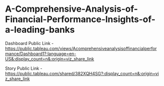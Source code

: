 # A-Comprehensive-Analysis-of-Financial-Performance-Insights-of-a-leading-banks


Dashboard Public Link - https://public.tableau.com/views/Acomprehensiveanalysisoffinancialperformance/Dashboard1?:language=en-US&:display_count=n&:origin=viz_share_link

Story Public Link - https://public.tableau.com/shared/382XQH4SG?:display_count=n&:origin=viz_share_link
